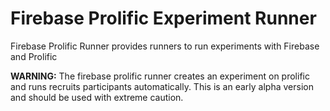 # Firebase Prolific Experiment Runner

Firebase Prolific Runner provides runners to run experiments with Firebase and Prolific

**WARNING:** The firebase prolific runner creates an experiment on prolific and runs recruits participants automatically. This is an
early alpha version and should be used with extreme caution.
